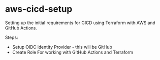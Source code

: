 # aws-cicd-setup
Setting up the initial requirements for CICD using Terraform with AWS and GitHub Actions.

Steps:
- Setup OIDC Identity Provider - this will be GitHub
- Create Role For working with GitHub Actions and Terraform